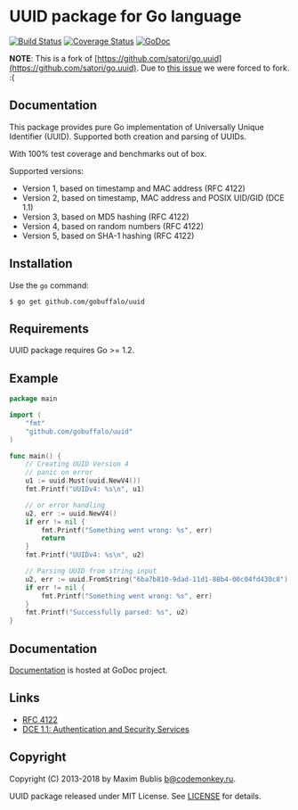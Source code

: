 # UUID package for Go language

[![Build Status](https://travis-ci.org/gobuffalo/uuid.svg?branch=master)](https://travis-ci.org/gobuffalo/uuid)
[![Coverage Status](https://coveralls.io/repos/github/gobuffalo/uuid/badge.svg?branch=master)](https://coveralls.io/github/gobuffalo/uuid)
[![GoDoc](http://godoc.org/github.com/gobuffalo/uuid?status.svg)](http://godoc.org/github.com/gobuffalo/uuid)

**NOTE**: This is a fork of [https://github.com/satori/go.uuid](https://github.com/satori/go.uuid). Due to [this issue](https://github.com/satori/go.uuid/issues/66) we were forced to fork. :(

## Documentation

This package provides pure Go implementation of Universally Unique Identifier (UUID). Supported both creation and parsing of UUIDs.

With 100% test coverage and benchmarks out of box.

Supported versions:
* Version 1, based on timestamp and MAC address (RFC 4122)
* Version 2, based on timestamp, MAC address and POSIX UID/GID (DCE 1.1)
* Version 3, based on MD5 hashing (RFC 4122)
* Version 4, based on random numbers (RFC 4122)
* Version 5, based on SHA-1 hashing (RFC 4122)

## Installation

Use the `go` command:

	$ go get github.com/gobuffalo/uuid

## Requirements

UUID package requires Go >= 1.2.

## Example

```go
package main

import (
	"fmt"
	"github.com/gobuffalo/uuid"
)

func main() {
	// Creating UUID Version 4
	// panic on error
	u1 := uuid.Must(uuid.NewV4())
	fmt.Printf("UUIDv4: %s\n", u1)

	// or error handling
	u2, err := uuid.NewV4()
	if err != nil {
		fmt.Printf("Something went wrong: %s", err)
		return
	}
	fmt.Printf("UUIDv4: %s\n", u2)

	// Parsing UUID from string input
	u2, err := uuid.FromString("6ba7b810-9dad-11d1-80b4-00c04fd430c8")
	if err != nil {
		fmt.Printf("Something went wrong: %s", err)
	}
	fmt.Printf("Successfully parsed: %s", u2)
}
```

## Documentation

[Documentation](http://godoc.org/github.com/gobuffalo/uuid) is hosted at GoDoc project.

## Links
* [RFC 4122](http://tools.ietf.org/html/rfc4122)
* [DCE 1.1: Authentication and Security Services](http://pubs.opengroup.org/onlinepubs/9696989899/chap5.htm#tagcjh_08_02_01_01)

## Copyright

Copyright (C) 2013-2018 by Maxim Bublis <b@codemonkey.ru>.

UUID package released under MIT License.
See [LICENSE](https://github.com/gobuffalo/uuid/blob/master/LICENSE) for details.

